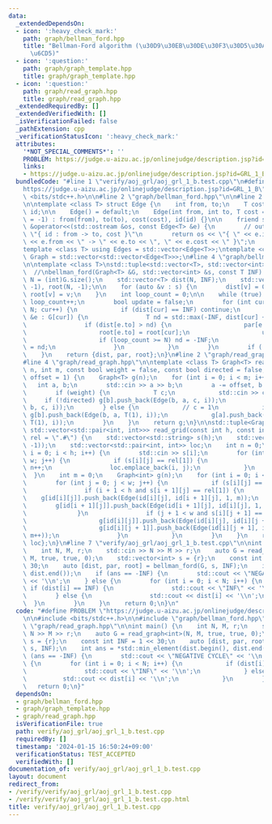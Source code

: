 ```yaml
---
data:
  _extendedDependsOn:
  - icon: ':heavy_check_mark:'
    path: graph/bellman_ford.hpp
    title: "Bellman-Ford algorithm (\u30D9\u30EB\u30DE\u30F3\u30D5\u30A9\u30FC\u30C9\
      \u6CD5)"
  - icon: ':question:'
    path: graph/graph_template.hpp
    title: graph/graph_template.hpp
  - icon: ':question:'
    path: graph/read_graph.hpp
    title: graph/read_graph.hpp
  _extendedRequiredBy: []
  _extendedVerifiedWith: []
  _isVerificationFailed: false
  _pathExtension: cpp
  _verificationStatusIcon: ':heavy_check_mark:'
  attributes:
    '*NOT_SPECIAL_COMMENTS*': ''
    PROBLEM: https://judge.u-aizu.ac.jp/onlinejudge/description.jsp?id=GRL_1_B
    links:
    - https://judge.u-aizu.ac.jp/onlinejudge/description.jsp?id=GRL_1_B
  bundledCode: "#line 1 \"verify/aoj_grl/aoj_grl_1_b.test.cpp\"\n#define PROBLEM \"\
    https://judge.u-aizu.ac.jp/onlinejudge/description.jsp?id=GRL_1_B\"\n\n#include\
    \ <bits/stdc++.h>\n\n#line 2 \"graph/bellman_ford.hpp\"\n\n#line 2 \"graph/graph_template.hpp\"\
    \n\ntemplate <class T> struct Edge {\n    int from, to;\n    T cost;\n    int\
    \ id;\n\n    Edge() = default;\n    Edge(int from, int to, T cost = 1, int id\
    \ = -1) : from(from), to(to), cost(cost), id(id) {}\n\n    friend std::ostream\
    \ &operator<<(std::ostream &os, const Edge<T> &e) {\n        // output format:\
    \ \"{ id : from -> to, cost }\"\n        return os << \"{ \" << e.id << \" : \"\
    \ << e.from << \" -> \" << e.to << \", \" << e.cost << \" }\";\n    }\n};\n\n\
    template <class T> using Edges = std::vector<Edge<T>>;\ntemplate <class T> using\
    \ Graph = std::vector<std::vector<Edge<T>>>;\n#line 4 \"graph/bellman_ford.hpp\"\
    \n\ntemplate <class T>\nstd::tuple<std::vector<T>, std::vector<int>, std::vector<int>>\
    \  //\nbellman_ford(Graph<T> &G, std::vector<int> &s, const T INF) {\n    int\
    \ N = (int)G.size();\n    std::vector<T> dist(N, INF);\n    std::vector<int> par(N,\
    \ -1), root(N, -1);\n\n    for (auto &v : s) {\n        dist[v] = 0;\n       \
    \ root[v] = v;\n    }\n    int loop_count = 0;\n\n    while (true) {\n       \
    \ loop_count++;\n        bool update = false;\n        for (int cur = 0; cur <\
    \ N; cur++) {\n            if (dist[cur] == INF) continue;\n            for (auto\
    \ &e : G[cur]) {\n                T nd = std::max(-INF, dist[cur] + e.cost);\n\
    \                if (dist[e.to] > nd) {\n                    par[e.to] = cur;\n\
    \                    root[e.to] = root[cur];\n                    update = true;\n\
    \                    if (loop_count >= N) nd = -INF;\n                    dist[e.to]\
    \ = nd;\n                }\n            }\n        }\n        if (!update) break;\n\
    \    }\n    return {dist, par, root};\n}\n#line 2 \"graph/read_graph.hpp\"\n\n\
    #line 4 \"graph/read_graph.hpp\"\n\ntemplate <class T> Graph<T> read_graph(int\
    \ n, int m, const bool weight = false, const bool directed = false, const int\
    \ offset = 1) {\n    Graph<T> g(n);\n    for (int i = 0; i < m; i++) {\n     \
    \   int a, b;\n        std::cin >> a >> b;\n        a -= offset, b -= offset;\n\
    \        if (weight) {\n            T c;\n            std::cin >> c;\n       \
    \     if (!directed) g[b].push_back(Edge(b, a, c, i));\n            g[a].push_back(Edge(a,\
    \ b, c, i));\n        } else {\n            // c = 1\n            if (!directed)\
    \ g[b].push_back(Edge(b, a, T(1), i));\n            g[a].push_back(Edge(a, b,\
    \ T(1), i));\n        }\n    }\n    return g;\n}\n\nstd::tuple<Graph<int>, std::vector<std::vector<int>>,\
    \ std::vector<std::pair<int, int>>> read_grid(const int h, const int w, std::string\
    \ rel = \".#\") {\n    std::vector<std::string> s(h);\n    std::vector id(h, std::vector<int>(w,\
    \ -1));\n    std::vector<std::pair<int, int>> loc;\n    int n = 0;\n    for (int\
    \ i = 0; i < h; i++) {\n        std::cin >> s[i];\n        for (int j = 0; j <\
    \ w; j++) {\n            if (s[i][j] == rel[1]) {\n                id[i][j] =\
    \ n++;\n                loc.emplace_back(i, j);\n            }\n        }\n  \
    \  }\n    int m = 0;\n    Graph<int> g(n);\n    for (int i = 0; i < h; i++) {\n\
    \        for (int j = 0; j < w; j++) {\n            if (s[i][j] == rel[1]) {\n\
    \                if (i + 1 < h and s[i + 1][j] == rel[1]) {\n                \
    \    g[id[i][j]].push_back(Edge(id[i][j], id[i + 1][j], 1, m));\n            \
    \        g[id[i + 1][j]].push_back(Edge(id[i + 1][j], id[i][j], 1, m++));\n  \
    \              }\n                if (j + 1 < w and s[i][j + 1] == rel[1]) {\n\
    \                    g[id[i][j]].push_back(Edge(id[i][j], id[i][j + 1], 1, m));\n\
    \                    g[id[i][j + 1]].push_back(Edge(id[i][j + 1], id[i][j], 1,\
    \ m++));\n                }\n            }\n        }\n    }\n    return {g, id,\
    \ loc};\n}\n#line 7 \"verify/aoj_grl/aoj_grl_1_b.test.cpp\"\n\nint main() {\n\
    \    int N, M, r;\n    std::cin >> N >> M >> r;\n    auto G = read_graph<int>(N,\
    \ M, true, true, 0);\n    std::vector<int> s = {r};\n    const int INF = 1 <<\
    \ 30;\n    auto [dist, par, root] = bellman_ford(G, s, INF);\n    int ans = *std::min_element(dist.begin(),\
    \ dist.end());\n    if (ans == -INF) {\n        std::cout << \"NEGATIVE CYCLE\"\
    \ << '\\n';\n    } else {\n        for (int i = 0; i < N; i++) {\n           \
    \ if (dist[i] == INF) {\n                std::cout << \"INF\" << '\\n';\n    \
    \        } else {\n                std::cout << dist[i] << '\\n';\n          \
    \  }\n        }\n    }\n    return 0;\n}\n"
  code: "#define PROBLEM \"https://judge.u-aizu.ac.jp/onlinejudge/description.jsp?id=GRL_1_B\"\
    \n\n#include <bits/stdc++.h>\n\n#include \"graph/bellman_ford.hpp\"\n#include\
    \ \"graph/read_graph.hpp\"\n\nint main() {\n    int N, M, r;\n    std::cin >>\
    \ N >> M >> r;\n    auto G = read_graph<int>(N, M, true, true, 0);\n    std::vector<int>\
    \ s = {r};\n    const int INF = 1 << 30;\n    auto [dist, par, root] = bellman_ford(G,\
    \ s, INF);\n    int ans = *std::min_element(dist.begin(), dist.end());\n    if\
    \ (ans == -INF) {\n        std::cout << \"NEGATIVE CYCLE\" << '\\n';\n    } else\
    \ {\n        for (int i = 0; i < N; i++) {\n            if (dist[i] == INF) {\n\
    \                std::cout << \"INF\" << '\\n';\n            } else {\n      \
    \          std::cout << dist[i] << '\\n';\n            }\n        }\n    }\n \
    \   return 0;\n}"
  dependsOn:
  - graph/bellman_ford.hpp
  - graph/graph_template.hpp
  - graph/read_graph.hpp
  isVerificationFile: true
  path: verify/aoj_grl/aoj_grl_1_b.test.cpp
  requiredBy: []
  timestamp: '2024-01-15 16:50:24+09:00'
  verificationStatus: TEST_ACCEPTED
  verifiedWith: []
documentation_of: verify/aoj_grl/aoj_grl_1_b.test.cpp
layout: document
redirect_from:
- /verify/verify/aoj_grl/aoj_grl_1_b.test.cpp
- /verify/verify/aoj_grl/aoj_grl_1_b.test.cpp.html
title: verify/aoj_grl/aoj_grl_1_b.test.cpp
---
```

